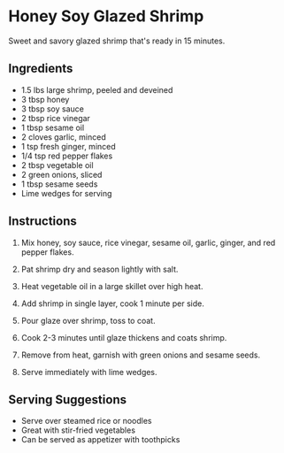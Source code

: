 # Honey Soy Glazed Shrimp

Sweet and savory glazed shrimp that's ready in 15 minutes.

## Ingredients

- 1.5 lbs large shrimp, peeled and deveined
- 3 tbsp honey
- 3 tbsp soy sauce
- 2 tbsp rice vinegar
- 1 tbsp sesame oil
- 2 cloves garlic, minced
- 1 tsp fresh ginger, minced
- 1/4 tsp red pepper flakes
- 2 tbsp vegetable oil
- 2 green onions, sliced
- 1 tbsp sesame seeds
- Lime wedges for serving

## Instructions

1. Mix honey, soy sauce, rice vinegar, sesame oil, garlic, ginger, and red pepper flakes.

2. Pat shrimp dry and season lightly with salt.

3. Heat vegetable oil in a large skillet over high heat.

4. Add shrimp in single layer, cook 1 minute per side.

5. Pour glaze over shrimp, toss to coat.

6. Cook 2-3 minutes until glaze thickens and coats shrimp.

7. Remove from heat, garnish with green onions and sesame seeds.

8. Serve immediately with lime wedges.

## Serving Suggestions

- Serve over steamed rice or noodles
- Great with stir-fried vegetables
- Can be served as appetizer with toothpicks